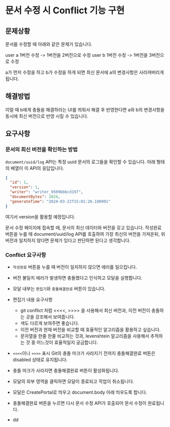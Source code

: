 # 문서 수정 시 Conflict 기능 구현

## 문제상황

문서를 수정할 때 아래와 같은 문제가 있습니다.

user a 1버전 수정 -> 1버전을 2버전으로 수정
user b 1버전 수정 -> 1버전을 3버전으로 수정

a가 먼저 수정을 하고 b가 수정을 하게 되면 최신 문서에 a의 변경사항은 사라져버리게 됩니다.

## 해결방법

이럴 때 b에게 충돌을 해결하라는 UI를 띄워서 해결 후 반영한다면 a와 b의 변경사항을 동시에 최신 버전으로 반영 시킬 수 있습니다.

## 요구사항

### 문서의 최신 버전을 확인하는 방법

`document/uuid/log` API는 특정 uuid 문서의 로그들을 확인할 수 있습니다.
아래 형태의 배열이 이 API의 응답입니다.

```json
{
  "id": 1,
  "version": 1,
  "writer": "writer_9509bbbcd197",
  "documentBytes": 1024,
  "generateTime": "2024-03-22T15:01:26.180901"
}
```

여기서 version을 활용할 예정입니다.

문서 수정 페이지에 접속할 때, 문서의 최신 데이터와 버전을 갖고 있습니다.
작성완료 버튼을 누를 때 document/uuid/log API를 호출하여 가장 최신의 버전을 가져온뒤, 위 버전과 일치하지 않다면 문제가 있다고 판단하면 된다고 생각합니다.

### Conflict 요구사항

- `작성완료` 버튼을 누를 때 버전이 일치하지 않으면 에러를 일으킵니다.
- 버전 불일치 에러가 발생하면 충돌했다고 인식하고 모달을 실행합니다.
- 모달 내부는 `편집기`와 `충돌해결완료` 버튼이 있습니다.
- 편집기 내용 요구사항

  - git conflict 처럼 <<<<, >>>> 을 사용해서 최신 버전과, 이전 버전이 충돌하는 곳을 강조해서 보여줍니다.
  - 색도 다르게 보여주면 좋습니다.
  - 이전 버전과 현재 버전을 비교할 때 효율적인 알고리즘을 활용하고 싶습니다.
  - 문자열을 한줄 한줄 비교하는 것과, levenshtein 알고리즘을 사용해서 추적하는 것 중 어느것이 효율적일지 궁금합니다.

- `<<<<`이나 `>>>>` 표시 Git의 충돌 마크가 사라지기 전까지 충돌해결완료 버튼은 disabled 상태로 유지됩니다.
- 충돌 마크가 사라지면 충돌해결완료 버튼이 활성화됩니다.

- 모달의 외부 영역을 클릭하면 모달이 종료되고 작업이 취소됩니다.
- 모달은 CreatePortal로 띄우고 document.body 아래 띄우도록 합니다.

- 충돌해결완료 버튼을 누르면 다시 문서 수정 API가 호출되어 문서 수정이 완료됩니다.

- dd
